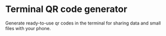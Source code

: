 # Terminal QR code generator

Generate ready-to-use qr codes in the terminal for sharing data and small files with your phone.